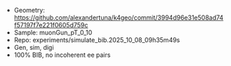 - Geometry: https://github.com/alexandertuna/k4geo/commit/3994d96e31e508ad74f57197f7e221f0605d759c
- Sample: muonGun_pT_0_10
- Repo: experiments/simulate_bib.2025_10_08_09h35m49s
- Gen, sim, digi
- 100% BIB, no incoherent ee pairs
